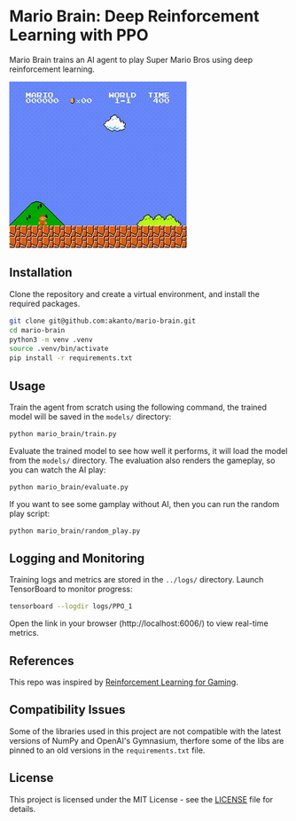 # Mario Brain: Deep Reinforcement Learning with PPO

Mario Brain trains an AI agent to play Super Mario Bros using deep reinforcement learning.

![Mario Gameplay](./videos/mario_gameplay.gif)

## Installation

Clone the repository and create a virtual environment, and install the required packages.

```bash
git clone git@github.com:akanto/mario-brain.git
cd mario-brain
python3 -m venv .venv
source .venv/bin/activate
pip install -r requirements.txt
```

## Usage

Train the agent from scratch using the following command, the trained model will be saved in the `models/` directory:

```bash
python mario_brain/train.py
```

Evaluate the trained model to see how well it performs, it will load the model from the `models/` directory. The evaluation also renders the gameplay, so you can watch the AI play:

```bash
python mario_brain/evaluate.py
```

If you want to see some gamplay without AI, then you can run the random play script:

```bash
python mario_brain/random_play.py
```

## Logging and Monitoring

Training logs and metrics are stored in the `../logs/` directory. Launch TensorBoard to monitor progress:

```bash
tensorboard --logdir logs/PPO_1
```

Open the link in your browser (http://localhost:6006/) to view real-time metrics.

## References

This repo was inspired by [Reinforcement Learning for Gaming](https://youtu.be/dWmJ5CXSKdw).

## Compatibility Issues

Some of the libraries used in this project are not compatible with the latest versions of NumPy and OpenAI's Gymnasium, therfore some of the libs are pinned to an old versions in the `requirements.txt` file.

## License

This project is licensed under the MIT License - see the [LICENSE](LICENSE) file for details.
